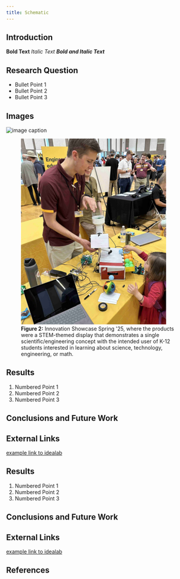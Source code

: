```yaml
---
title: Schematic
---
```


## Introduction

**Bold Text**
_Italic Text_
**_Bold and Italic Text_**

## Research Question

* Bullet Point 1
* Bullet Point 2
* Bullet Point 3

## Images


![image caption](https://idealab.asu.edu/assets/images/research/jumper1.png)


<figure>
    <img src="/docs/image/innovation_showcase_Sp-2025.jpg" idth="500" height="500">
    <figcaption><strong>Figure 2:</strong> Innovation Showcase Spring '25, where the products were a STEM-themed display that demonstrates a single scientific/engineering concept with the intended user of K-12 students interested in learning about science, technology, engineering, or math.</figcaption>
</figure>

## Results

1. Numbered Point 1
1. Numbered Point 2
1. Numbered Point 3

## Conclusions and Future Work

## External Links

[example link to idealab](https://idealab.asu.edu)


## Results

1. Numbered Point 1
1. Numbered Point 2
1. Numbered Point 3

## Conclusions and Future Work

## External Links

[example link to idealab](https://idealab.asu.edu)


## References

